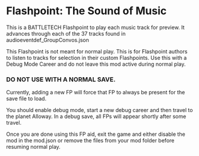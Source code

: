 # Flashpoint: The Sound of Music
This is a BATTLETECH Flashpoint to play each music track for preview.  It advances through each of the 37 tracks found in audioeventdef_GroupConvos.json

This Flashpoint is not meant for normal play.  This is for Flashpoint authors to listen to tracks for selection in their custom Flashpoints.  Use this with a Debug Mode Career and do not leave this mod active during normal play.

### DO NOT USE WITH A NORMAL SAVE.  

Currently, adding a new FP will force that FP to always be present for the save file to load.

You should enable debug mode, start a new debug career and then travel to the planet Alloway.  In a debug save, all FPs will appear shortly after some travel.

Once you are done using this FP aid, exit the game and either disable the mod in the mod.json or remove the files from your mod folder before resuming normal play.
